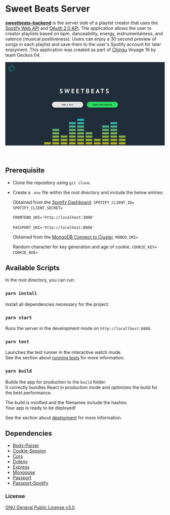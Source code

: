 # Sweet Beats Server
**[sweetbeats-backend](https://sweet-beats.herokuapp.com/)** is the server side of a playlist creator that uses the [Spotify Web API](https://developer.spotify.com/documentation/web-api/quick-start/) and [OAuth 2.0 API](https://oauth.net/2/). The application allows the user to creator playlists based on bpm, danceability, energy, instrumentalness, and valence (musical positiveness). Users can enjoy a 30 second preview of songs in each playlist and save them to the user's Spotify account for later enjoyment. This application was created as part of [Chingu](https://chingu.io/) Voyage 19 by team Geckos 04.

![Alt Text](./public/sweetbeatsLandingPage.png)
<br><br><br>

## Prerequisite

* Clone the repository using `git clone`.

* Create a `.env` file within the root directory and include the below entries:

    Obtained from the [Spotify Dashboard](https://developer.spotify.com/dashboard/).
        ```
        SPOTIFY_CLIENT_ID=
        SPOTIFY_CLIENT_SECRET=
        ```
    ```
    FRONTEND_URI='http://localhost:3000'

    PASSPORT_URI='http://localhost:8888'
    ```

    Obtained from the [MongoDB Connect to Cluster](https://account.mongodb.com/account/login?nds=true).
        ```
        MONGO_URI=
        ```

    Random character for key generation and age of cookie.
        ```
        COOKIE_KEY=
        COOKIE_AGE=
        ```

## Available Scripts

In the root directory, you can run:

### `yarn install`

Install all dependencies necessary for the project.

### `yarn start`
Runs the server in the development mode on `http://locallhost:8888`.


### `yarn test`

Launches the test runner in the interactive watch mode.<br />
See the section about [running tests](https://facebook.github.io/create-react-app/docs/running-tests) for more information.

### `yarn build`

Builds the app for production to the `build` folder.<br />
It correctly bundles React in production mode and optimizes the build for the best performance.

The build is minified and the filenames include the hashes.<br />
Your app is ready to be deployed!

See the section about [deployment](https://facebook.github.io/create-react-app/docs/deployment) for more information.

## Dependencies

* [Body-Parser](https://www.npmjs.com/package/body-parser)
* [Cookie-Session](https://www.npmjs.com/package/cookie-session)
* [Cors](https://www.npmjs.com/package/cors)
* [Dotenv](https://www.npmjs.com/package/dotenv)
* [Express](https://www.npmjs.com/package/express)
* [Mongoose](https://www.npmjs.com/package/mongoose)
* [Passport](https://www.npmjs.com/package/passport)
* [Passport-Spotify](https://www.npmjs.com/package/passport-spotify)

### License
[GNU General Public License v3.0](https://www.gnu.org/licenses/gpl-3.0.en.html).